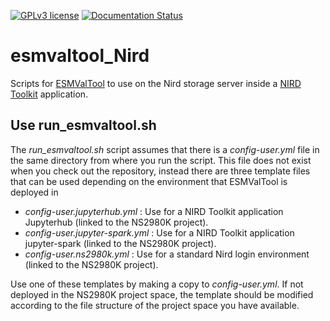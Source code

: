 [![GPLv3 license](https://img.shields.io/badge/License-GPLv3-blue.svg)](https://www.gnu.org/licenses/gpl-3.0.en.html)
[![Documentation Status](https://readthedocs.org/projects/esmvaltool-nird/badge/?version=latest)](https://esmvaltool-nird.readthedocs.io/en/latest/?badge=latest)

# esmvaltool_Nird #
Scripts for [ESMValTool](https://github.com/ESMValGroup/ESMValTool) to use on the Nird storage server inside a [NIRD Toolkit](https://apps.sigma2.no/) application.

## Use run_esmvaltool.sh ##
The *run_esmvaltool.sh* script assumes that there is a *config-user.yml* file in the same directory from where you run the script. This file does not exist when you check out the repository, instead there are three template files that can be used depending on the environment that ESMValTool is deployed in

- *config-user.jupyterhub.yml* : Use for a NIRD Toolkit application Jupyterhub (linked to the NS2980K project).
- *config-user.jupyter-spark.yml* : Use for a NIRD Toolkit application jupyter-spark (linked to the NS2980K project).
- *config-user.ns2980k.yml* : Use for a standard Nird login environment (linked to the NS2980K project).

Use one of these templates by making a copy to *config-user.yml*. If not deployed in the NS2980K project space, the template should be modified according to the file structure of the project space you have available.

